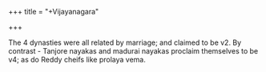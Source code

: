 +++
title = "+Vijayanagara"

+++

The 4 dynasties were all related by marriage; and claimed to be v2. By contrast - Tanjore nayakas and madurai nayakas proclaim themselves to be v4; as do Reddy cheifs like prolaya vema.